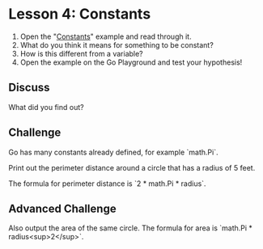# Lesson 4: Constants

1. Open the "[Constants](https://gobyexample.com/constants)" example and read through it. 
2. What do you think it means for something to be constant? 
3. How is this different from a variable? 
4. Open the example on the Go Playground and test your hypothesis!

## Discuss

What did you find out?

## Challenge

Go has many constants already defined, for example \`math.Pi\`.

Print out the perimeter distance around a circle that has a radius of 5 feet.

The formula for perimeter distance is \`2 \* math.Pi \* radius\`.

## Advanced Challenge

Also output the area of the same circle. The formula for area is \`math.Pi \* radius&lt;sup&gt;2&lt;/sup&gt;\`.



